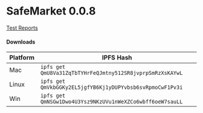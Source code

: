 # SafeMarket 0.0.8

[Test Reports](/reports/0.0.8/)

#### Downloads

|Platform   |IPFS Hash                   |
|-----------|----------------------------|
|Mac        |`ipfs get QmU8Va31ZqTbTYHrFeQJmtny512SR8jvprpSmRzXsKAYwL`   |
|Linux      |`ipfs get QmVkbGGKy2EL5jgfYB6Kj1yDUPYvbsb6svRpmoCwF1Pv3i` |
|Win        |`ipfs get QmNSGw1Dwo4U3Ysz9NKzUVu1nWeXZCo6wbff6oeW7sauLL`   |
